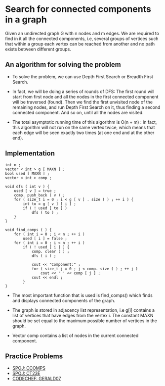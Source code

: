 <!--?title Search for connected components in a graph -->

# Search for connected components in a graph

Given an undirected graph G with n nodes and m edges. We are required to find in it all the connected components, i.e, several groups of vertices such that within a group each vertex can be reached from another and no path exists between different groups.

## An algorithm for solving the problem

* To solve the problem, we can use Depth First Search or Breadth First Search.

* In fact, we will be doing a series of rounds of DFS: The first round will start from first node and all the nodes in the first connected component will be traversed (found). Then we find the first unvisited node of the remaining nodes, and run Depth First Search on it, thus finding a second connected component. And so on, until all the nodes are visited.

* The total asymptotic running time of this algorithm is O(n + m) : In fact, this algorithm will not run on the same vertex twice, which means that each edge will be seen exactly two times (at one end and at the other end).

## Implementation

	int n ;
	vector < int > g [ MAXN ] ;
	bool used [ MAXN ] ;
	vector < int > comp ;

	void dfs ( int v ) {
	    used [ v ] = true ;
	    comp. push_back ( v ) ;
	    for ( size_t i = 0 ; i < g [ v ] . size ( ) ; ++ i ) {
	        int to = g [ v ] [ i ] ;
	        if ( ! used [ to ] )
	            dfs ( to ) ;
	    }
	}

	void find_comps ( ) {
	    for ( int i = 0 ; i < n ; ++ i )
	        used [ i ] = false ;
	    for ( int i = 0 ; i < n ; ++ i )
	        if ( ! used [ i ] ) {
	            comp. clear ( ) ;
	            dfs ( i ) ;

	            cout << "Component:" ;
	            for ( size_t j = 0 ; j < comp. size ( ) ; ++ j )
	                cout << ' ' << comp [ j ] ;
	            cout << endl ;
	        }
	}

* The most important function that is used is find_comps() which finds and displays connected components of the graph.

* The graph is stored in adjacency list representation, i.e g[i] contains a list of vertices that have edges from the vertex i. The constant MAXN should be set equal to the maximum possible number of vertices in the graph.

* Vector comp contains a list of nodes in the current connected component.

## Practice Problems
 - [SPOJ: CCOMPS](http://www.spoj.com/problems/CCOMPS/)
 - [SPOJ: CT23E](http://www.spoj.com/problems/CT23E/)
 - [CODECHEF: GERALD07](https://www.codechef.com/MARCH14/problems/GERALD07)
